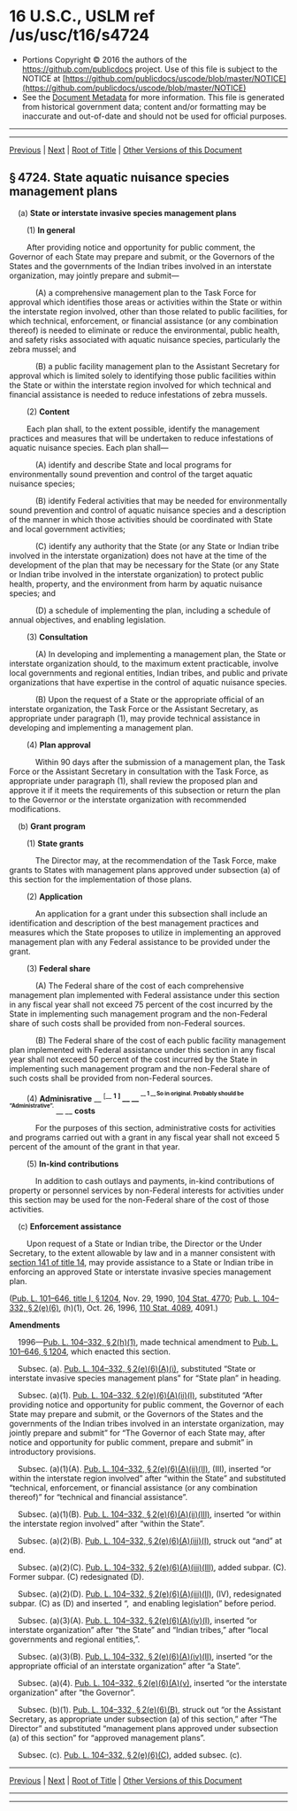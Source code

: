 ---
---

# 16 U.S.C., USLM ref /us/usc/t16/s4724

* Portions Copyright © 2016 the authors of the https://github.com/publicdocs project.
  Use of this file is subject to the NOTICE at [https://github.com/publicdocs/uscode/blob/master/NOTICE](https://github.com/publicdocs/uscode/blob/master/NOTICE)
* See the [Document Metadata](././../../../../..//README.md) for more information.
  This file is generated from historical government data; content and/or formatting may be inaccurate and out-of-date and should not be used for official purposes.

----------
----------

[Previous](./../../../../..//us/usc/t16/ch67/schIII/m__us_usc_t16_s4723.md) | [Next](./../../../../..//us/usc/t16/ch67/schIII/m__us_usc_t16_s4725.md) | [Root of Title](./../../../../../) | [Other Versions of this Document](https://publicdocs.github.io/go/links?ns=uslm&ref=%2Fus%2Fusc%2Ft16%2Fs4724)

## § 4724. State aquatic nuisance species management plans

    (a) __State or interstate invasive species management plans__ 

        (1) __In general__ 

        After providing notice and opportunity for public comment, the Governor of each State may prepare and submit, or the Governors of the States and the governments of the Indian tribes involved in an interstate organization, may jointly prepare and submit—

            (A) a comprehensive management plan to the Task Force for approval which identifies those areas or activities within the State or within the interstate region involved, other than those related to public facilities, for which technical, enforcement, or financial assistance (or any combination thereof) is needed to eliminate or reduce the environmental, public health, and safety risks associated with aquatic nuisance species, particularly the zebra mussel; and

            (B) a public facility management plan to the Assistant Secretary for approval which is limited solely to identifying those public facilities within the State or within the interstate region involved for which technical and financial assistance is needed to reduce infestations of zebra mussels.

        (2) __Content__ 

        Each plan shall, to the extent possible, identify the management practices and measures that will be undertaken to reduce infestations of aquatic nuisance species. Each plan shall—

            (A) identify and describe State and local programs for environmentally sound prevention and control of the target aquatic nuisance species;

            (B) identify Federal activities that may be needed for environmentally sound prevention and control of aquatic nuisance species and a description of the manner in which those activities should be coordinated with State and local government activities;

            (C) identify any authority that the State (or any State or Indian tribe involved in the interstate organization) does not have at the time of the development of the plan that may be necessary for the State (or any State or Indian tribe involved in the interstate organization) to protect public health, property, and the environment from harm by aquatic nuisance species; and

            (D) a schedule of implementing the plan, including a schedule of annual objectives, and enabling legislation.

        (3) __Consultation__ 

            (A) In developing and implementing a management plan, the State or interstate organization should, to the maximum extent practicable, involve local governments and regional entities, Indian tribes, and public and private organizations that have expertise in the control of aquatic nuisance species.

            (B) Upon the request of a State or the appropriate official of an interstate organization, the Task Force or the Assistant Secretary, as appropriate under paragraph (1), may provide technical assistance in developing and implementing a management plan.

        (4) __Plan approval__ 

            Within 90 days after the submission of a management plan, the Task Force or the Assistant Secretary in consultation with the Task Force, as appropriate under paragraph (1), shall review the proposed plan and approve it if it meets the requirements of this subsection or return the plan to the Governor or the interstate organization with recommended modifications.

    (b) __Grant program__ 

        (1) __State grants__ 

            The Director may, at the recommendation of the Task Force, make grants to States with management plans approved under subsection (a) of this section for the implementation of those plans.

        (2) __Application__ 

            An application for a grant under this subsection shall include an identification and description of the best management practices and measures which the State proposes to utilize in implementing an approved management plan with any Federal assistance to be provided under the grant.

        (3) __Federal share__ 

            (A) The Federal share of the cost of each comprehensive management plan implemented with Federal assistance under this section in any fiscal year shall not exceed 75 percent of the cost incurred by the State in implementing such management program and the non-Federal share of such costs shall be provided from non-Federal sources.

            (B) The Federal share of the cost of each public facility management plan implemented with Federal assistance under this section in any fiscal year shall not exceed 50 percent of the cost incurred by the State in implementing such management program and the non-Federal share of such costs shall be provided from non-Federal sources.

        (4) __Adminisrative__  __ <sup>\[__  __1__  __\]</sup> __  __ <sup><sup> __  __1__  __ So in original. Probably should be “Administrative”.__  __ </sup></sup> __  __costs__ 

            For the purposes of this section, administrative costs for activities and programs carried out with a grant in any fiscal year shall not exceed 5 percent of the amount of the grant in that year.

        (5) __In-kind contributions__ 

            In addition to cash outlays and payments, in-kind contributions of property or personnel services by non-Federal interests for activities under this section may be used for the non-Federal share of the cost of those activities.

    (c) __Enforcement assistance__ 

        Upon request of a State or Indian tribe, the Director or the Under Secretary, to the extent allowable by law and in a manner consistent with [section 141 of title 14][/us/usc/t14/s141], may provide assistance to a State or Indian tribe in enforcing an approved State or interstate invasive species management plan.

([Pub. L. 101–646, title I, § 1204][/us/pl/101/646/s1204], Nov. 29, 1990, [104 Stat. 4770][/us/stat/104/4770]; [Pub. L. 104–332, § 2(e)(6)][/us/pl/104/332/s2/e/6], (h)(1), Oct. 26, 1996, [110 Stat. 4089][/us/stat/110/4089], 4091.)

 __Amendments__ 

    1996—[Pub. L. 104–332, § 2(h)(1)][/us/pl/104/332/s2/h/1], made technical amendment to [Pub. L. 101–646, § 1204][/us/pl/101/646/s1204], which enacted this section.

    Subsec. (a). [Pub. L. 104–332, § 2(e)(6)(A)(i)][/us/pl/104/332/s2/e/6/A/i], substituted “State or interstate invasive species management plans” for “State plan” in heading.

    Subsec. (a)(1). [Pub. L. 104–332, § 2(e)(6)(A)(ii)(I)][/us/pl/104/332/s2/e/6/A/ii/I], substituted “After providing notice and opportunity for public comment, the Governor of each State may prepare and submit, or the Governors of the States and the governments of the Indian tribes involved in an interstate organization, may jointly prepare and submit” for “The Governor of each State may, after notice and opportunity for public comment, prepare and submit” in introductory provisions.

    Subsec. (a)(1)(A). [Pub. L. 104–332, § 2(e)(6)(A)(ii)(II)][/us/pl/104/332/s2/e/6/A/ii/II], (III), inserted “or within the interstate region involved” after “within the State” and substituted “technical, enforcement, or financial assistance (or any combination thereof)” for “technical and financial assistance”.

    Subsec. (a)(1)(B). [Pub. L. 104–332, § 2(e)(6)(A)(ii)(III)][/us/pl/104/332/s2/e/6/A/ii/III], inserted “or within the interstate region involved” after “within the State”.

    Subsec. (a)(2)(B). [Pub. L. 104–332, § 2(e)(6)(A)(iii)(I)][/us/pl/104/332/s2/e/6/A/iii/I], struck out “and” at end.

    Subsec. (a)(2)(C). [Pub. L. 104–332, § 2(e)(6)(A)(iii)(III)][/us/pl/104/332/s2/e/6/A/iii/III], added subpar. (C). Former subpar. (C) redesignated (D).

    Subsec. (a)(2)(D). [Pub. L. 104–332, § 2(e)(6)(A)(iii)(II)][/us/pl/104/332/s2/e/6/A/iii/II], (IV), redesignated subpar. (C) as (D) and inserted “, and enabling legislation” before period.

    Subsec. (a)(3)(A). [Pub. L. 104–332, § 2(e)(6)(A)(iv)(I)][/us/pl/104/332/s2/e/6/A/iv/I], inserted “or interstate organization” after “the State” and “Indian tribes,” after “local governments and regional entities,”.

    Subsec. (a)(3)(B). [Pub. L. 104–332, § 2(e)(6)(A)(iv)(II)][/us/pl/104/332/s2/e/6/A/iv/II], inserted “or the appropriate official of an interstate organization” after “a State”.

    Subsec. (a)(4). [Pub. L. 104–332, § 2(e)(6)(A)(v)][/us/pl/104/332/s2/e/6/A/v], inserted “or the interstate organization” after “the Governor”.

    Subsec. (b)(1). [Pub. L. 104–332, § 2(e)(6)(B)][/us/pl/104/332/s2/e/6/B], struck out “or the Assistant Secretary, as appropriate under subsection (a) of this section,” after “The Director” and substituted “management plans approved under subsection (a) of this section” for “approved management plans”.

    Subsec. (c). [Pub. L. 104–332, § 2(e)(6)(C)][/us/pl/104/332/s2/e/6/C], added subsec. (c).

----------

[Previous](./../../../../..//us/usc/t16/ch67/schIII/m__us_usc_t16_s4723.md) | [Next](./../../../../..//us/usc/t16/ch67/schIII/m__us_usc_t16_s4725.md) | [Root of Title](./../../../../../) | [Other Versions of this Document](https://publicdocs.github.io/go/links?ns=uslm&ref=%2Fus%2Fusc%2Ft16%2Fs4724)

----------
----------

[/us/usc/t14/s141]: https://publicdocs.github.io/go/links?ns=uslm&ref=%2Fus%2Fusc%2Ft14%2Fs141
[/us/pl/101/646/s1204]: https://publicdocs.github.io/go/links?ns=uslm&ref=%2Fus%2Fpl%2F101%2F646%2Fs1204
[/us/stat/104/4770]: https://publicdocs.github.io/go/links?ns=uslm&ref=%2Fus%2Fstat%2F104%2F4770
[/us/pl/104/332/s2/e/6]: https://publicdocs.github.io/go/links?ns=uslm&ref=%2Fus%2Fpl%2F104%2F332%2Fs2%2Fe%2F6
[/us/stat/110/4089]: https://publicdocs.github.io/go/links?ns=uslm&ref=%2Fus%2Fstat%2F110%2F4089
[/us/pl/104/332/s2/h/1]: https://publicdocs.github.io/go/links?ns=uslm&ref=%2Fus%2Fpl%2F104%2F332%2Fs2%2Fh%2F1
[/us/pl/101/646/s1204]: https://publicdocs.github.io/go/links?ns=uslm&ref=%2Fus%2Fpl%2F101%2F646%2Fs1204
[/us/pl/104/332/s2/e/6/A/i]: https://publicdocs.github.io/go/links?ns=uslm&ref=%2Fus%2Fpl%2F104%2F332%2Fs2%2Fe%2F6%2FA%2Fi
[/us/pl/104/332/s2/e/6/A/ii/I]: https://publicdocs.github.io/go/links?ns=uslm&ref=%2Fus%2Fpl%2F104%2F332%2Fs2%2Fe%2F6%2FA%2Fii%2FI
[/us/pl/104/332/s2/e/6/A/ii/II]: https://publicdocs.github.io/go/links?ns=uslm&ref=%2Fus%2Fpl%2F104%2F332%2Fs2%2Fe%2F6%2FA%2Fii%2FII
[/us/pl/104/332/s2/e/6/A/ii/III]: https://publicdocs.github.io/go/links?ns=uslm&ref=%2Fus%2Fpl%2F104%2F332%2Fs2%2Fe%2F6%2FA%2Fii%2FIII
[/us/pl/104/332/s2/e/6/A/iii/I]: https://publicdocs.github.io/go/links?ns=uslm&ref=%2Fus%2Fpl%2F104%2F332%2Fs2%2Fe%2F6%2FA%2Fiii%2FI
[/us/pl/104/332/s2/e/6/A/iii/III]: https://publicdocs.github.io/go/links?ns=uslm&ref=%2Fus%2Fpl%2F104%2F332%2Fs2%2Fe%2F6%2FA%2Fiii%2FIII
[/us/pl/104/332/s2/e/6/A/iii/II]: https://publicdocs.github.io/go/links?ns=uslm&ref=%2Fus%2Fpl%2F104%2F332%2Fs2%2Fe%2F6%2FA%2Fiii%2FII
[/us/pl/104/332/s2/e/6/A/iv/I]: https://publicdocs.github.io/go/links?ns=uslm&ref=%2Fus%2Fpl%2F104%2F332%2Fs2%2Fe%2F6%2FA%2Fiv%2FI
[/us/pl/104/332/s2/e/6/A/iv/II]: https://publicdocs.github.io/go/links?ns=uslm&ref=%2Fus%2Fpl%2F104%2F332%2Fs2%2Fe%2F6%2FA%2Fiv%2FII
[/us/pl/104/332/s2/e/6/A/v]: https://publicdocs.github.io/go/links?ns=uslm&ref=%2Fus%2Fpl%2F104%2F332%2Fs2%2Fe%2F6%2FA%2Fv
[/us/pl/104/332/s2/e/6/B]: https://publicdocs.github.io/go/links?ns=uslm&ref=%2Fus%2Fpl%2F104%2F332%2Fs2%2Fe%2F6%2FB
[/us/pl/104/332/s2/e/6/C]: https://publicdocs.github.io/go/links?ns=uslm&ref=%2Fus%2Fpl%2F104%2F332%2Fs2%2Fe%2F6%2FC


